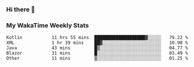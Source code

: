### Hi there 👋

<!--
**royschrauwen/royschrauwen** is a ✨ _special_ ✨ repository because its `README.md` (this file) appears on your GitHub profile.

Here are some ideas to get you started:

- 🔭 I’m currently working on ...
- 🌱 I’m currently learning ...
- 👯 I’m looking to collaborate on ...
- 🤔 I’m looking for help with ...
- 💬 Ask me about ...
- 📫 How to reach me: ...
- 😄 Pronouns: ...
- ⚡ Fun fact: ...
-->


### My WakaTime Weekly Stats
<!--START_SECTION:waka-->

```text
Kotlin           11 hrs 55 mins  ███████████████████▓░░░░░   79.22 %
XML              1 hr 39 mins    ██▓░░░░░░░░░░░░░░░░░░░░░░   10.98 %
Java             43 mins         █▒░░░░░░░░░░░░░░░░░░░░░░░   04.77 %
Blazor           31 mins         █░░░░░░░░░░░░░░░░░░░░░░░░   03.49 %
Other            11 mins         ▒░░░░░░░░░░░░░░░░░░░░░░░░   01.25 %
```

<!--END_SECTION:waka-->
